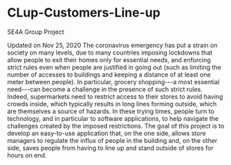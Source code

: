 # CLup-Customers-Line-up
SE4A Group Project

 Updated on Nov 25, 2020
The coronavirus emergency has put a strain on society on many levels, due to many countries imposing lockdowns that allow people to exit their homes only for essential needs, and enforcing strict rules even when people are justified in going out (such as limiting the number of accesses to buildings and keeping a distance of at least one meter between people). In particular, grocery shopping---a most essential need---can become a challenge in the presence of such strict rules. Indeed, supermarkets need to restrict access to their stores to avoid having crowds inside, which typically results in long lines forming outside, which are themselves a source of hazards. In these trying times, people turn to technology, and in particular to software applications, to help navigate the challenges created by the imposed restrictions. The goal of this project is to develop an easy-to-use application that, on the one side, allows store managers to regulate the influx of people in the building and, on the other side, saves people from having to line up and stand outside of stores for hours on end.
